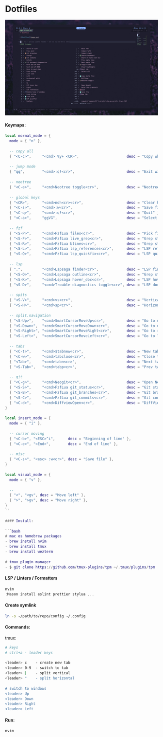 # Dotfiles

![Dotfiles](image.jpg)


#### Keymaps:

```lua
local normal_mode = {
  mode = { "n" },

  -- copy all
  { "<C-c>",     "<cmd> %y+ <CR>",                      desc = "Copy whole file" },

  -- jump mode
  { "qq",        "<cmd>:q!<cr>",                        desc = "Exit without savings" },

  -- neotree
  { "<C-e>",     "<cmd>Neotree toggle<cr>",             desc = "Neotree toggle" },

  -- global keys
  { "<CR>",      "<cmd>noh<cr><cr>",                    desc = "Clear highlights" },
  { "<C-s>",     "<cmd>:w<cr>",                         desc = "Save file" },
  { "<C-q>",     "<cmd>:q!<cr>",                        desc = "Quit" },
  { "<C-a>",     "ggVG",                                desc = "Select all" },

  -- fzf
  { "<S-P>",     "<cmd>FzfLua files<cr>",               desc = "Pick file" },
  { "<S-F>",     "<cmd>FzfLua live_grep<cr>",           desc = "Grep string" },
  { "<S-R>",     "<cmd>FzfLua blines<cr>",              desc = "Grep string in file" },
  { "<S-L>",     "<cmd>FzfLua lsp_references<cr>",      desc = "LSP references" },
  { "<S-Q>",     "<cmd>FzfLua lsp_quickfix<cr>",        desc = "LSP quickfix" },

  -- lsp
  { ".",         "<cmd>Lspsaga finder<cr>",             desc = "LSP finder" },
  { "<S-O>",     "<cmd>Lspsaga outline<cr>",            desc = "Grep string" },
  { "<S-K>",     "<cmd>Lspsaga hover_doc<cr>",          desc = "LSP hover doc" },
  { "<S-D>",     "<cmd>Trouble diagnostics toggle<cr>", desc = "LSP document diagnostics" },

  -- spits
  { "<S-V>",     "<cmd>vs<cr>",                         desc = "Vertical split" },
  { "<S-H>",     "<cmd>sp<cr>",                         desc = "Horizontal split" },

  -- split.navigation
  { "<S-Up>",    "<cmd>SmartCursorMoveUp<cr>",          desc = "Go to upper split" },
  { "<S-Down>",  "<cmd>SmartCursorMoveDown<cr>",        desc = "Go to upper split" },
  { "<S-Right>", "<cmd>SmartCursorMoveRight<cr>",       desc = "Go to right split" },
  { "<S-Left>",  "<cmd>SmartCursorMoveLeft<cr>",        desc = "Go to left split" },

  -- tabs
  { "<C-t>",     "<cmd>$tabnew<cr>",                    desc = "New tab" },
  { "<C-w>",     "<cmd>tabclose<cr>",                   desc = "Close tab" },
  { "<Tab>",     "<cmd>tabn<cr>",                       desc = "Next tab" },
  { "<S-Tab>",   "<cmd>tabp<cr>",                       desc = "Prev tab" },

  -- git
  { "<C-g>",     "<cmd>Neogit<cr>",                     desc = "Open Neogit" },
  { "<S-S>",     "<cmd>FzfLua git_status<cr>",          desc = "Git status" },
  { "<S-B>",     "<cmd>FzfLua git_branches<cr>",        desc = "Git branches" },
  { "<S-C>",     "<cmd>FzfLua git_commits<cr>",         desc = "Git commits" },
  { "<C-d>",     "<cmd>DiffviewOpen<cr>",               desc = "DiffView" },
}

local insert_mode = {
  mode = { "i" },

  -- cursor moving
  { "<C-b>", "<ESC>^i",      desc = "Beginning of line" },
  { "<C-e>", "<End>",        desc = "End of line" },

  -- misc
  { "<C-s>", "<esc> :w<cr>", desc = "Save file" },
}

local visual_mode = {
  mode = { "v" },

  --
  { "<", "<gv", desc = "Move left" },
  { ">", ">gv", desc = "Move right" },
}
``

#### Install:

```bash
# mac os homebrew packages
- brew install nvim
- brew install tmux
- brew install wezterm 

# tmux plugin manager
- $ git clone https://github.com/tmux-plugins/tpm ~/.tmux/plugins/tpm
```

#### LSP / Linters / Formatters
```bash
nvim
:Mason install eslint prettier stylua ...
```

#### Create symlink

```bash
ln -s ~/path/to/repo/config ~/.config
```

#### Commands:

tmux:

```bash
# keys
# ctrl+a - leader keys

<leader> c    - create new tab
<leader> 0-9  - switch to tab
<leader> |    - split vertical
<leader> "    - split horizontal

# switch to windows
<leader> Up
<leader> Down
<leader> Right
<leader> Left
```

#### Run:

```bash
nvim

```